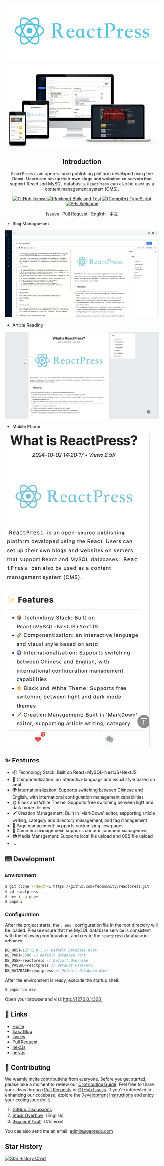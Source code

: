 <div align="center"><a name="readme-top"></a>

<a href="https://gaoredu.com" title="ReactPress"><img height="180" src="./public/logo.png"></a>

[![ReactPress](./public/poster.png)](https://gaoredu.com)

## Introduction

`ReactPress` is an open-source publishing platform developed using the React. Users can set up their own blogs and websites on servers that support React and MySQL databases. `ReactPress` can also be used as a content management system (CMS).

[![GitHub license](https://img.shields.io/badge/license-MIT-blue.svg)](https://github.com/fecommunity/reactpress/blob/master/LICENSE)[![(Runtime) Build and Test](https://github.com/facebook/react/actions/workflows/runtime_build_and_test.yml/badge.svg)](https://github.com/fecommunity/reactpress/blob/master/package.json) [![(Compiler) TypeScript](https://github.com/facebook/react/actions/workflows/compiler_typescript.yml/badge.svg?branch=main)](https://github.com/fecommunity/reactpress/blob/master/client/tsconfig.json) [![PRs Welcome](https://img.shields.io/badge/PRs-welcome-brightgreen.svg)](https://github.com/fecommunity/reactpress/pulls)

[Issues](https://github.com/fecommunity/reactpress/issues) · [Pull Request](https://github.com/fecommunity/reactpress/pulls) · English · [中文](./README-zh_CN.md)
</div>

- Blog Management

[![Blog Management](./public/admin.png)](https://gaoredu.com)

- Article Reading

[![Blog Management](./public/en-reading.png)](https://gaoredu.com)

- Mobile Phone

[![Mobile Phone](./public/mobile.png)](https://gaoredu.com)


## ✨ Features

-  📦  Technology Stack: Built on React+MySQL+NestJS+NextJS
-  🌈  Componentization: an interactive language and visual style based on antd
-  🌍  Internationalization: Supports switching between Chinese and English, with international configuration management capabilities
-  🌞  Black and White Theme: Supports free switching between light and dark mode themes
-  🖌️  Creation Management: Built in 'MarkDown' editor, supporting article writing, category and directory management, and tag management
-  📃  Page management: supports customizing new pages
-  💬  Comment management: supports content comment management
-  📷 Media Management: Supports local file upload and OSS file upload
- ...

## ⌨️ Development

### Environment
```bash
$ git clone --depth=1 https://github.com/fecommnity/reactpress.git
$ cd reactpress
$ npm i -g pnpm
$ pnpm i
```

### Configuration

After the project starts, the `. env ` configuration file in the root directory will be loaded. Please ensure that the MySQL database service is consistent with the following configuration, and create the ` reactpress ` database in advance

```js
DB_HOST=127.0.0.1 // Default Database Host
DB_PORT=3306 // Default Database Port
DB_USER=reactpress // Default Username
DB_PASSWD=reactpress // Default Password
DB_DATABASE=reactpress // Default Database Name
```

After the environment is ready, execute the startup shell:

```bash
$ pnpm run dev
```

Open your browser and visit http://127.0.0.1:3001


## 🔗 Links

- [Home](https://github.com/fecommunity/reactpress)
- [Easy Blog](https://gaoredu.com)
- [Issues](https://github.com/fecommunity/reactpress/issues)
- [Pull Request](https://github.com/fecommunity/reactpress/pulls) 
- [next.js](https://github.com/vercel/next.js)
- [nest.js](https://github.com/nestjs/nest)



## 👥 Contributing

We warmly invite contributions from everyone. Before you get started, please take a moment to review our [Contributing Guide](https://ant.design/docs/react/contributing). Feel free to share your ideas through [Pull Requests](https://github.com/ant-design/ant-design/pulls) or [GitHub Issues](https://github.com/ant-design/ant-design/issues). If you're interested in enhancing our codebase, explore the [Development Instructions](https://github.com/ant-design/ant-design/wiki/Development) and enjoy your coding journey! :)

1. [GitHub Discussions](https://github.com/ant-design/ant-design/discussions)
2. [Stack Overflow](http://stackoverflow.com/questions/tagged/antd)（English）
3. [Segment Fault](https://segmentfault.com/t/antd)（Chinese）


You can also send me an email: admin@gaoredu.com


## Star History

[![Star History Chart](https://api.star-history.com/svg?repos=fecommunity/reactpress&type=Date)](https://star-history.com/#fecommunity/reactpress&Date)